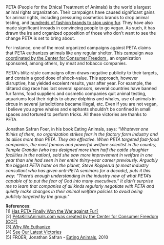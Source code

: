 PETA (People for the Ethical Treatment of Animals) is the world's largest animal rights organization. Their campaigns have caused significant gains for animal rights, including pressuring cosmetics brands to drop animal testing, and <a href="https://www.thecut.com/2018/10/has-peta-finally-won-the-war-against-fur.html"> hundreds of fashion brands to stop using fur</a>. They have also made significant inroads in convincing people to go vegan. As such, it has drawn the ire and organized opposition of those who don't want to see the change PETA is set to bring about.

For instance, one of the most organized campaigns against PETA claims that PETA euthanizes animals like any regular shelter. <a href="https://www.sourcewatch.org/index.php/Richard_Berman_cares_about_animals:_clients_exposed"> This campaign was coordinated by the Center for Consumer Freedom </a>, an organization sponsored, among others, by meat and tobacco companies.

PETA's blitz-style campaigns often draws negative publicity to their targets, and contain a good dose of shock-value. This approach, however disruptive, has yielded excelent results, year after year. For example, the iditarod dog race has lost several sponsors, several countries have banned fur farms, food suppliers and cosmetic companies quit animal testing, aquariums lost their rights to abuse dolphins and whales, use of animals in circus in several jurisdictions became illegal, etc. Even if you are not vegan, I believe you agree whales and elephants shouldn't be confined in small spaces and tortured to perform tricks. All these victories are thanks to PETA.

Jonathan Safran Foer, in his book Eating Animals, says: _"Whatever one thinks of them, no organization strikes fear in the factory farm industry and its allies more than PETA. They are effective. When PETA targeted fast-food companies, the most famous and powerful welfare scientist in the country, Temple Grandin (who has designed more than half the cattle slaughter facilities in the nation), said she saw more improvement in welfare in one year than she had seen in her entire thirty-year career previously. Arguably the biggest PETA hater on the planet, Steve Kopperud (a meat industry consultant who has given anti-PETA seminars for a decade), puts it this way: “There’s enough understanding in the industry now of what PETA’s capable of to put the fear of God into many executives.” It didn’t surprise me to learn that companies of all kinds regularly negotiate with PETA and quietly make changes in their animal welfare policies to avoid being publicly targeted by the group."_ 

<b>References</b>:<br>
[1] <a href="https://www.thecut.com/2018/10/has-peta-finally-won-the-war-against-fur.html">Has PETA Finally Won the War against Fur?</a><br>
[2] <a href="https://www.sourcewatch.org/index.php/Richard_Berman_cares_about_animals:_clients_exposed">PetaKillsAnimals.com was created by the Center for Consumer Freedom (CCF)</a><br>
[3]<a href="https://www.peta.org/blog/euthanasia"> Why We Euthanize</a><br>
[4] <a href="https://www.peta.org/about-peta/victories/">See Our Latest Victories</a><br>
[5] FROER, Jonathan Safran - <a href="https://www.abebooks.com/9780241143933/Eating-Animals-Foer-Jonathan-Safran-0241143934/plp">Eating Animals</a>, 2010

